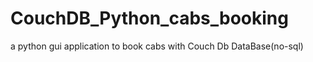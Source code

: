 # CouchDB_Python_cabs_booking
a python gui application to book cabs with Couch Db DataBase(no-sql) 
